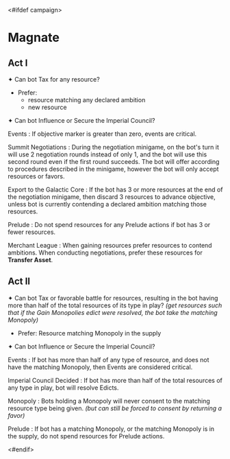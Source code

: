 <#ifdef campaign>
# Magnate

## Act I

✦ Can bot Tax for any resource?

- Prefer:
	- resource matching any declared ambition
	- new resource

✦ Can bot Influence or Secure the Imperial Council?

Events
: If objective marker is greater than zero, events are critical.

Summit Negotiations
: During the negotiation minigame, on the bot's turn it will use 2 negotiation rounds instead of only 1, and the bot will use this second round even if the first round succeeds. The bot will offer according to procedures described in the minigame, however the bot will only accept resources or favors.

Export to the Galactic Core
: If the bot has 3 or more resources at the end of the negotiation minigame, then discard 3 resources to advance objective, unless bot is currently contending a declared ambition matching those resources.

Prelude
: Do not spend resources for any Prelude actions if bot has 3 or fewer resources.

Merchant League
: When gaining resources prefer resources to contend ambitions. When conducting negotiations, prefer these resources for **Transfer Asset**.

<div class="pagebreak"> </div>

## Act II

✦ Can bot Tax or favorable battle for resources, resulting in the bot having more than half of the total resources of its type in play? *(get resources such that if the Gain Monopolies edict were resolved, the bot take the matching Monopoly)*

- Prefer: Resource matching Monopoly in the supply

✦ Can bot Influence or Secure the Imperial Council?

Events
: If bot has more than half of any type of resource, and does not have the matching Monopoly, then Events are considered critical.

Imperial Council Decided
: If bot has more than half of the total resources of any type in play, bot will resolve Edicts.

Monopoly
: Bots holding a Monopoly will never consent to the matching resource type being given. *(but can still be forced to consent by returning a favor)*

Prelude
: If bot has a matching Monopoly, or the matching Monopoly is in the supply, do not spend resources for Prelude actions.

<div class="pagebreak"> </div>
<#endif>
